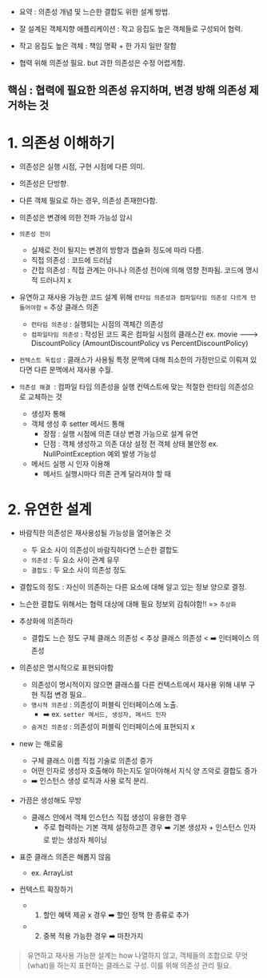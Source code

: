 * 요약 : 의존성 개념 및 느슨한 결합도 위한 설계 방법.

* 잘 설계된 객체지향 애플리케이션 : 작고 응집도 높은 객체들로 구성되어 협력.
* 작고 응집도 높은 객체 : 책임 명확 + 한 가지 일만 잘함

* 협력 위해 의존성 필요. but 과한 의존성은 수정 어렵게함.
## 핵심 : 협력에 필요한 의존성 유지하며, 변경 방해 의존성 제거하는 것


# 1. 의존성 이해하기
* 의존성은 실행 시점, 구현 시점에 다른 의미.
* 의존성은 단방향.
* 다른 객체 필요로 하는 경우, 의존성 존재한다함.
* 의존성은 변경에 의한 전파 가능성 암시

* `의존성 전이` 
	* 실제로 전이 될지는 변경의 방향과 캡슐화 정도에 따라 다름.
	* 직접 의존성 : 코드에 드러남
	* 간접 의존성 : 직접 관계는 아니나 의존성 전이에 의해 영향 전파됨. 코드에 명시적 드러나지 x

* 유연하고 재사용 가능한 코드 설계 위해 `런타임 의존성과 컴파일타임 의존성 다르게 만들어야함` 
	= 추상 클래스 의존
	* `런타임 의존성` : 실행되는 시점의 객체간 의존성
	* `컴파일타임 의존성` : 작성된 코드 혹은 컴파일 시점의 클래스간 
	ex. movie ---> DiscountPolicy (AmountDiscountPolicy vs PercentDiscountPolicy)

* `컨텍스트 독립성` : 클래스가 사용될 특정 문맥에 대해 최소한의 가정만으로 이뤄져 있다면 다른 문맥에서 재사용 수월.

* `의존성 해결 `: 컴파일 타임 의존성을 실행 컨텍스트에 맞는 적절한 런타임 의존성으로 교체하는 것
	* 생성자 통해
	* 객체 생성 후 setter 메서드 통해
		* 장점 : 실행 시점에 의존 대상 변경 가능으로 설계 유연
		* 단점 : 객체 생성하고 의존 대상 설정 전 객체 상태 불안정
			ex. NullPointException 예외 발생 가능성
	* 메서드 실행 시 인자 이용해
		* 메서드 실행시마다 의존 관계 달라져야 할 때


# 2. 유연한 설계
* 바람직한 의존성은 재사용성될 가능성을 열어놓은 것
	* 두 요소 사이 의존성이 바람직하다면 느슨한 결합도
	* `의존성` : 두 요소 사이 관계 유무
	* `결합도` : 두 요소 사이 의존성 정도

* 결합도의 정도 : 자신이 의존하는 다른 요소에 대해 알고 있는 정보 양으로 결정.
* 느슨한 결합도 위해서는 협력 대상에 대해 필요 정보외 감춰야함!! => `추상화`

* 추상화에 의존하라
	* 결합도 느슨 정도
		구체 클래스 의존성 < 추상 클래스 의존성 < ➡️ 인터페이스 의존성

* 의존성은 명시적으로 표현되야함
	* 의존성이 명시적이지 않으면 클래스를 다른 컨텍스트에서 재사용 위해 내부 구현 직접 변경 필요..
	* `명시적 의존성` : 의존성이 퍼블릭 인터페이스에 노출. 
		* ➡️ ex. `setter 메서드, 생성자, 메서드 인자`
	* `숨겨진 의존성` : 의존성이 퍼블릭 인터페이스에 표현되지 x

* new 는 해로움
	* 구체 클래스 이름 직접 기술로 의존성 증가
	* 어떤 인자로 생성자 호출해야 하는지도 알아야해서 지식 양 즈악로 결합도 증가
	* ➡️ 인스턴스 생성 로직과 사용 로직 분리.

* 가끔은 생성해도 무방
	* 클래스 안에서 객체 인스턴스 직접 생성이 유용한 경우
		* 주로 협력하는 기본 객체 설정하고픈 경우 ➡️ 기본 생성자 + 인스턴스 인자로 받는 생성자 체이닝

* 표준 클래스 의존은 해롭지 않음
	* ex. ArrayList

* 컨텍스트 확장하기
	* 1. 할인 혜택 제공 x 경우 ➡️ 할인 정책 한 종류로 추가
	* 2. 중복 적용 가능한 경우 ➡️ 마찬가지

> 유연하고 재사용 가능한 설계는 how 나열하지 않고, 객체들의 조합으로 무엇(what)을 하는지 표현하는 클래스로 구성.
> 이를 위해 의존성 관리 필요.